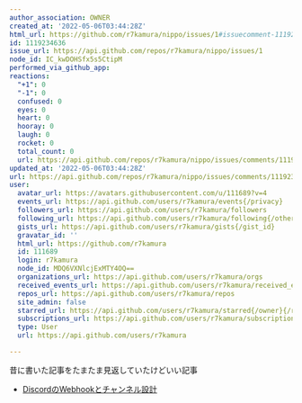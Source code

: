 ```yaml
---
author_association: OWNER
created_at: '2022-05-06T03:44:28Z'
html_url: https://github.com/r7kamura/nippo/issues/1#issuecomment-1119234636
id: 1119234636
issue_url: https://api.github.com/repos/r7kamura/nippo/issues/1
node_id: IC_kwDOHSfx5s5CtipM
performed_via_github_app:
reactions:
  "+1": 0
  "-1": 0
  confused: 0
  eyes: 0
  heart: 0
  hooray: 0
  laugh: 0
  rocket: 0
  total_count: 0
  url: https://api.github.com/repos/r7kamura/nippo/issues/comments/1119234636/reactions
updated_at: '2022-05-06T03:44:28Z'
url: https://api.github.com/repos/r7kamura/nippo/issues/comments/1119234636
user:
  avatar_url: https://avatars.githubusercontent.com/u/111689?v=4
  events_url: https://api.github.com/users/r7kamura/events{/privacy}
  followers_url: https://api.github.com/users/r7kamura/followers
  following_url: https://api.github.com/users/r7kamura/following{/other_user}
  gists_url: https://api.github.com/users/r7kamura/gists{/gist_id}
  gravatar_id: ''
  html_url: https://github.com/r7kamura
  id: 111689
  login: r7kamura
  node_id: MDQ6VXNlcjExMTY4OQ==
  organizations_url: https://api.github.com/users/r7kamura/orgs
  received_events_url: https://api.github.com/users/r7kamura/received_events
  repos_url: https://api.github.com/users/r7kamura/repos
  site_admin: false
  starred_url: https://api.github.com/users/r7kamura/starred{/owner}{/repo}
  subscriptions_url: https://api.github.com/users/r7kamura/subscriptions
  type: User
  url: https://api.github.com/users/r7kamura

---
```

昔に書いた記事をたまたま見返していたけどいい記事

- [DiscordのWebhookとチャンネル設計](https://r7kamura.com/articles/2020-10-26-discord-webhooks-and-channels)